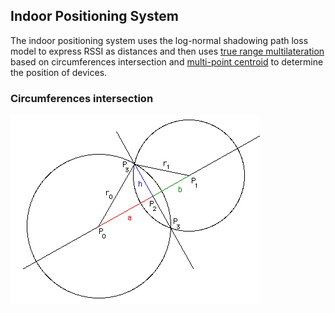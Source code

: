 ## Indoor Positioning System

The indoor positioning system uses the log-normal shadowing path loss model 
to express RSSI as distances and then uses [true range multilateration][wiki_trm] 
based on circumferences intersection and [multi-point centroid][wiki_mpc] to 
determine the position of devices.

### Circumferences intersection

![Intersection of 2 circumferences](doc/2circle1.gif)




[wiki_trm]: https://en.wikipedia.org/wiki/True_range_multilateration
[wiki_mpc]: https://en.wikipedia.org/wiki/Centroid